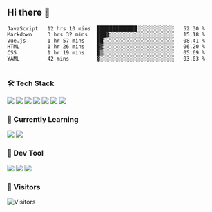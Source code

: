 ## Hi there 👋

<table>
<!--START_SECTION:waka-->

```text
JavaScript   12 hrs 10 mins  █████████████░░░░░░░░░░░░   52.30 %
Markdown     3 hrs 32 mins   ███▓░░░░░░░░░░░░░░░░░░░░░   15.18 %
Vue.js       1 hr 57 mins    ██░░░░░░░░░░░░░░░░░░░░░░░   08.41 %
HTML         1 hr 26 mins    █▓░░░░░░░░░░░░░░░░░░░░░░░   06.20 %
CSS          1 hr 19 mins    █▒░░░░░░░░░░░░░░░░░░░░░░░   05.69 %
YAML         42 mins         ▓░░░░░░░░░░░░░░░░░░░░░░░░   03.03 %
```

<!--END_SECTION:waka-->
</table>

### 🛠 Tech Stack

![](https://img.shields.io/badge/HTML5-black?style=flat&logo=html5)
![](https://img.shields.io/badge/CSS3-black?style=flat&logo=css3)
![](https://img.shields.io/badge/Javascript-black?style=flat&logo=javascript)
![](https://img.shields.io/badge/Vue-black?style=flat&logo=vuedotjs)
![](https://img.shields.io/badge/node.js-black?style=flat&logo=nodedotjs)
![](https://img.shields.io/badge/MangoDB-black?style=flat&logo=mongodb)
![](https://img.shields.io/badge/MySQL-black?style=flat&logo=mysql)

### 📖 Currently Learning

![](https://img.shields.io/badge/TypeScript-black?style=flat&logo=typescript)
![](https://img.shields.io/badge/React-black?style=flat&logo=react)

### 📏 Dev Tool

<!-- <img src="https://media.giphy.com/media/SWoSkN6DxTszqIKEqv/giphy.gif" align="right" height="275" /> -->
![](https://img.shields.io/badge/Editor-VSCode-blue?style=flat-square&logo=visual-studio-code&logoColor=blue)
![](https://img.shields.io/badge/IDE-WebStorm-orange?style=flat-square&logo=webstorm&logoColor=white)
![](https://img.shields.io/badge/API-Postman-blue?style=flat-square&logo=postman&logoColor=orange)

### 🔆 Visitors
![Visitors](https://count.getloli.com/get/@imxxxx?theme=rule34)
